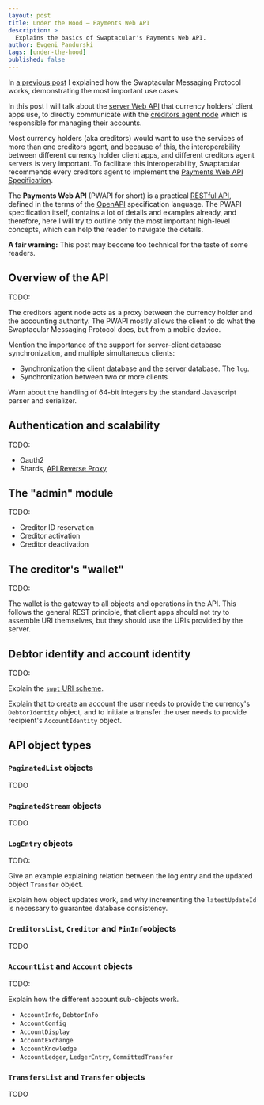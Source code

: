 ```yaml
---
layout: post
title: Under the Hood — Payments Web API
description: >
  Explains the basics of Swaptacular's Payments Web API.
author: Evgeni Pandurski
tags: [under-the-hood]
published: false
---
```


In [a previous post](/2023/08/28/under-the-hood-smp/) I explained how the
Swaptacular Messaging Protocol works, demonstrating the most important use
cases.

In this post I will talk about the [server Web
API](https://en.wikipedia.org/wiki/Web_API) that currency holders' client
apps use, to directly communicate with the [creditors agent
node](/overview/) which is responsible for managing their accounts.

<!--more-->

Most currency holders (aka creditors) would want to use the services of more
than one creditors agent, and because of this, the interoperability between
different currency holder client apps, and different creditors agent servers
is very important. To facilitate this interoperability, Swaptacular
recommends every creditors agent to implement the [Payments Web API
Specification](/public/docs/swpt_creditors/redoc.html).

The **Payments Web API** (PWAPI for short) is a practical [RESTful
API](https://en.wikipedia.org/wiki/Representational_state_transfer), defined
in the terms of the [OpenAPI](https://www.openapis.org/) specification
language. The PWAPI specification itself, contains a lot of details and
examples already, and therefore, here I will try to outline only the most
important high-level concepts, which can help the reader to navigate the
details.

**A fair warning:** This post may become too technical for the taste of some
readers.

## Overview of the API

TODO:

The creditors agent node acts as a proxy between the currency holder and the
accounting authority. The PWAPI mostly allows the client to do what the
Swaptacular Messaging Protocol does, but from a mobile device.

Mention the importance of the support for server-client database
synchronization, and multiple simultaneous clients:

- Synchronization the client database and the server database. The `log`.
- Synchronization between two or more clients

Warn about the handling of 64-bit integers by the standard Javascript parser
and serializer.

## Authentication and scalability

TODO:

- Oauth2
- Shards, [API Reverse Proxy](https://github.com/swaptacular/swpt_apiproxy)

## The "admin" module

TODO:

- Creditor ID reservation
- Creditor activation
- Creditor deactivation

## The creditor's "wallet"

TODO:

The wallet is the gateway to all objects and operations in the API. This
follows the general REST principle, that client apps should not try to
assemble URI themselves, but they should use the URIs provided by the
server.

## Debtor identity and account identity

TODO:

Explain the [`swpt` URI scheme](/public/docs/swpt-uri-scheme.pdf).

Explain that to create an account the user needs to provide the currency's
`DebtorIdentity` object, and to initiate a transfer the user needs to
provide recipient's `AccountIdentity` object.

## API object types

### `PaginatedList` objects

TODO

### `PaginatedStream` objects

TODO

### `LogEntry` objects

TODO:

Give an example explaining relation between the log entry and the updated
object `Transfer` object.

Explain how object updates work, and why incrementing the `latestUpdateId`
is necessary to guarantee database consistency.

### `CreditorsList`, `Creditor` and `PinInfo`objects

TODO

### `AccountList` and `Account` objects

TODO:

Explain how the different account sub-objects work.

- `AccountInfo`, `DebtorInfo`
- `AccountConfig`
- `AccountDisplay`
- `AccountExchange`
- `AccountKnowledge`
- `AccountLedger`, `LedgerEntry`, `CommittedTransfer`

### `TransfersList` and `Transfer` objects

TODO
